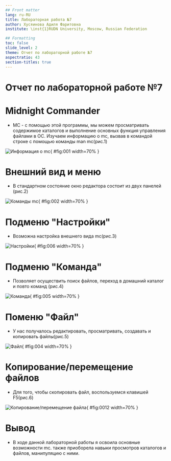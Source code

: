 ```yaml
---
## Front matter
lang: ru-RU
title: Лабораторная работа №7
author: Хусяинова Адиля Фаритовна
institute: \inst{1}RUDN University, Moscow, Russian Federation

## Formatting
toc: false
slide_level: 2
theme: Отчет по лабораторной работе №7
aspectratio: 43
section-titles: true
---
```


# Отчет по лабораторной работе №7

# Midnight Commander

- MC - с помощью этой программы, мы можем просматривать содержимое каталогов и выполнение основных функция управления файлами в ОС. Изучаем информацию о mc, вызвав в командой строке с помощью команды man mc(рис.1)

![Информация о mc](1.png){ #fig:001 width=70% }

# Внешний вид и меню

- В стандартном состояние окно редактора состоит из двух панелей (рис.2)

![Команды mc](2.png){ #fig:002 width=70% }

# Подменю "Настройки"

- Возможна настройка внешнего вида mc(рис.3) 

![Настройки](6.png){ #fig:006 width=70% }

# Подменю "Команда"

- Позволяет осуществить поиск файлов, переход в домашний каталог и повто команд (рис.4)

![Команда](5.png){ #fig:005 width=70% }

# Поменю "Файл"

- У нас получалось редактировать, просматривать, создавать и копировать файлы(рис.5)

![Файл](4.png){ #fig:004 width=70% }

# Копирование/перемещение файлов

- Для того, чтобы скопировать файл, воспользуемся клавишей F5(рис.6)

![Копирование/перемещение файла](12.png){ #fig:0012 width=70% }

# Вывод

- В ходе данной лабораторной работы я освоила основные возможности mc. также приоборела навыки просмотров каталогов и файлов, манипуляцию с ними.




